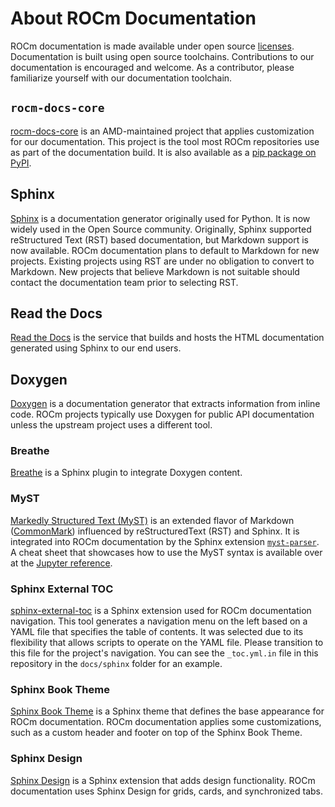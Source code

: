 # About ROCm Documentation

ROCm documentation is made available under open source [licenses](licensing.md).
Documentation is built using open source toolchains. Contributions to our
documentation is encouraged and welcome. As a contributor, please familiarize
yourself with our documentation toolchain.

## `rocm-docs-core`

[rocm-docs-core](https://github.com/RadeonOpenCompute/rocm-docs-core) is an AMD-maintained
project that applies customization for our documentation. This
project is the tool most ROCm repositories use as part of the documentation
build. It is also available as a [pip package on PyPI](https://pypi.org/project/rocm-docs-core/).

## Sphinx

[Sphinx](https://www.sphinx-doc.org/en/master/) is a documentation generator
originally used for Python. It is now widely used in the Open Source community.
Originally, Sphinx supported reStructured Text (RST) based documentation, but
Markdown support is now available. 
ROCm documentation plans to default to Markdown for new projects.
Existing projects using RST are under no obligation to convert to Markdown. New
projects that believe Markdown is not suitable should contact the documentation
team prior to selecting RST.

## Read the Docs

[Read the Docs](https://docs.readthedocs.io/en/stable/) is the service that builds
and hosts the HTML documentation generated using Sphinx to our end users.

## Doxygen

[Doxygen](https://www.doxygen.nl/) is a documentation generator that extracts
information from inline code.
ROCm projects typically use Doxygen for public API documentation unless the
upstream project uses a different tool.

### Breathe

[Breathe](https://www.breathe-doc.org/) is a Sphinx plugin to integrate Doxygen
content.

### MyST

[Markedly Structured Text (MyST)](https://myst-tools.org/docs/spec) is an extended
flavor of Markdown ([CommonMark](https://commonmark.org/)) influenced by reStructuredText (RST) and Sphinx.
It is integrated into ROCm documentation by the Sphinx extension [`myst-parser`](https://myst-parser.readthedocs.io/en/latest/).
A cheat sheet that showcases how to use the MyST syntax is available over at 
the [Jupyter reference](https://jupyterbook.org/en/stable/reference/cheatsheet.html).

### Sphinx External TOC

[sphinx-external-toc](https://sphinx-external-toc.readthedocs.io/en/latest/intro.html)
is a Sphinx extension used for ROCm documentation navigation. This tool generates a navigation menu on the left 
based on a YAML file that specifies the table of contents.
It was selected due to its flexibility that allows scripts to operate on the
YAML file. Please transition to this file for the project's navigation. You can
see the `_toc.yml.in` file in this repository in the `docs/sphinx` folder for an
example.

### Sphinx Book Theme

[Sphinx Book Theme](https://sphinx-book-theme.readthedocs.io/en/latest/) is a Sphinx theme
that defines the base appearance for ROCm documentation.
ROCm documentation applies some customizations,
such as a custom header and footer on top of the Sphinx Book Theme.

### Sphinx Design

[Sphinx Design](https://sphinx-design.readthedocs.io/en/latest/index.html) is a Sphinx extension that adds design
functionality. 
ROCm documentation uses Sphinx Design for grids, cards, and synchronized tabs.
